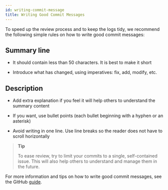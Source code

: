 ```yaml
---
id: writing-commit-message
title: Writing Good Commit Messages
---
```


To speed up the review process and to keep the logs tidy, we recommend the following simple rules on how to write good commit messages:

## Summary line

* It should contain less than 50 characters. It is best to make it short

* Introduce what has changed, using imperatives: fix, add, modify, etc.

## Description 

* Add extra explanation if you feel it will help others to understand the summary content

* If you want, use bullet points (each bullet beginning with a hyphen or an asterisk)

* Avoid writing in one line. Use line breaks so the reader does not have to scroll horizontally

> **Tip**
>
> To ease review, try to limit your commits to a single, self-contained issue. This will also help others to understand and manage them in the future.

For more information and tips on how to write good commit messages, see the GitHub [guide](https://github.com/erlang/otp/wiki/writing-good-commit-messages).
